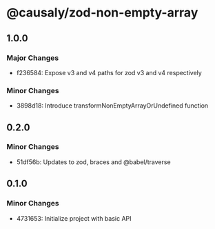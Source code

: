 # @causaly/zod-non-empty-array

## 1.0.0

### Major Changes

- f236584: Expose v3 and v4 paths for zod v3 and v4 respectively

### Minor Changes

- 3898d18: Introduce transformNonEmptyArrayOrUndefined function

## 0.2.0

### Minor Changes

- 51df56b: Updates to zod, braces and @babel/traverse

## 0.1.0

### Minor Changes

- 4731653: Initialize project with basic API
